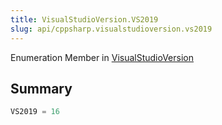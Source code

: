 ```yaml
---
title: VisualStudioVersion.VS2019
slug: api/cppsharp.visualstudioversion.vs2019
---
```

Enumeration Member in [VisualStudioVersion](/api/cppsharp/visualstudioversion)

## Summary



```csharp
VS2019 = 16
```

